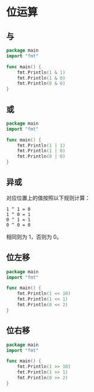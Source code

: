# 位运算

## 与

<div class="run"></div>

```go
package main
import "fmt"

func main() {
    fmt.Println(1 & 1)
    fmt.Println(1 & 0)
    fmt.Println(0 & 0)
}
```

## 或

<div class="run"></div>

```go
package main
import "fmt"

func main() {
    fmt.Println(1 | 1)
    fmt.Println(1 | 0)
    fmt.Println(0 | 0)
}
```

## 异或

对应位置上的值按照以下规则计算：

```
1 ^ 1 = 0
1 ^ 0 = 1
0 ^ 1 = 1
0 ^ 0 = 0
```

相同则为 1，否则为 0。

## 位左移

<div class="run"></div>

```go
package main
import "fmt"

func main() {
    fmt.Println(1 << 10)
    fmt.Println(1 << 1)
    fmt.Println(0 << 2)
}
```

## 位右移

<div class="run"></div>

```go
package main
import "fmt"

func main() {
    fmt.Println(1 >> 10)
    fmt.Println(1 >> 1)
    fmt.Println(0 >> 2)
}
```

